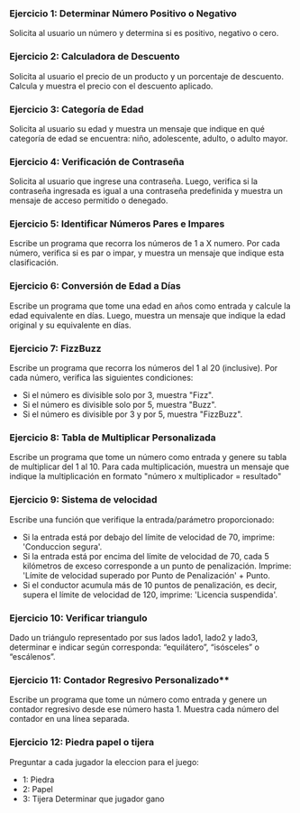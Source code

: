 ### Ejercicio 1: Determinar Número Positivo o Negativo
Solicita al usuario un número y determina si es positivo, negativo o cero.


### Ejercicio 2: Calculadora de Descuento
Solicita al usuario el precio de un producto y un porcentaje de descuento. Calcula y muestra el precio con el descuento aplicado.


### Ejercicio 3: Categoría de Edad
Solicita al usuario su edad y muestra un mensaje que indique en qué categoría de edad se encuentra: niño, adolescente, adulto, o adulto mayor.


### Ejercicio 4: Verificación de Contraseña
Solicita al usuario que ingrese una contraseña. Luego, verifica si la contraseña ingresada es igual a una contraseña predefinida y muestra un mensaje de acceso permitido o denegado.


### Ejercicio 5: Identificar Números Pares e Impares
Escribe un programa que recorra los números de 1 a X numero. Por cada número, verifica si es par o impar, y muestra un mensaje que indique esta clasificación.


### Ejercicio 6: Conversión de Edad a Días
Escribe un programa que tome una edad en años como entrada y calcule la edad equivalente en días. Luego, muestra un mensaje que indique la edad original y su equivalente en días.


### Ejercicio 7: FizzBuzz
Escribe un programa que recorra los números del 1 al 20 (inclusive). Por cada número, verifica las siguientes condiciones:

- Si el número es divisible solo por 3, muestra "Fizz".
- Si el número es divisible solo por 5, muestra "Buzz".
- Si el número es divisible por 3 y por 5, muestra "FizzBuzz".


### Ejercicio 8: Tabla de Multiplicar Personalizada
Escribe un programa que tome un número como entrada y genere su tabla de multiplicar del 1 al 10. Para cada multiplicación, muestra un mensaje que indique la multiplicación en formato "número x multiplicador = resultado"


### Ejercicio 9: Sistema de velocidad
Escribe una función que verifique la entrada/parámetro proporcionado:

- Si la entrada está por debajo del límite de velocidad de 70, imprime: 'Conduccion segura'.
- Si la entrada está por encima del límite de velocidad de 70, cada 5 kilómetros de exceso corresponde a un punto de penalización. Imprime: 'Límite de velocidad superado por Punto de Penalización' + Punto.
- Si el conductor acumula más de 10 puntos de penalización, es decir, supera el límite de velocidad de 120, imprime: 'Licencia suspendida'.

### Ejercicio 10: Verificar triangulo
Dado un triángulo representado por sus lados lado1, lado2 y lado3, determinar e indicar según corresponda: “equilátero”, “isósceles” o “escálenos”.

### Ejercicio 11: Contador Regresivo Personalizado**
Escribe un programa que tome un número como entrada y genere un contador regresivo desde ese número hasta 1. Muestra cada número del contador en una línea separada.

### Ejercicio 12: Piedra papel o tijera
Preguntar a cada jugador la eleccion para el juego:
- 1: Piedra
- 2: Papel
- 3: Tijera
Determinar que jugador gano